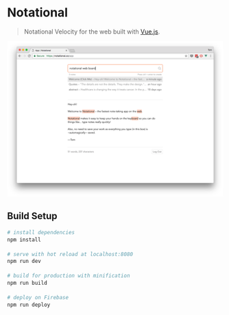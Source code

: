 # Notational

> Notational Velocity for the web built with [Vue.js](https://vuejs.org/).

![Notational screenshot](screenshot.png)

## Build Setup

``` bash
# install dependencies
npm install

# serve with hot reload at localhost:8080
npm run dev

# build for production with minification
npm run build

# deploy on Firebase
npm run deploy
```
